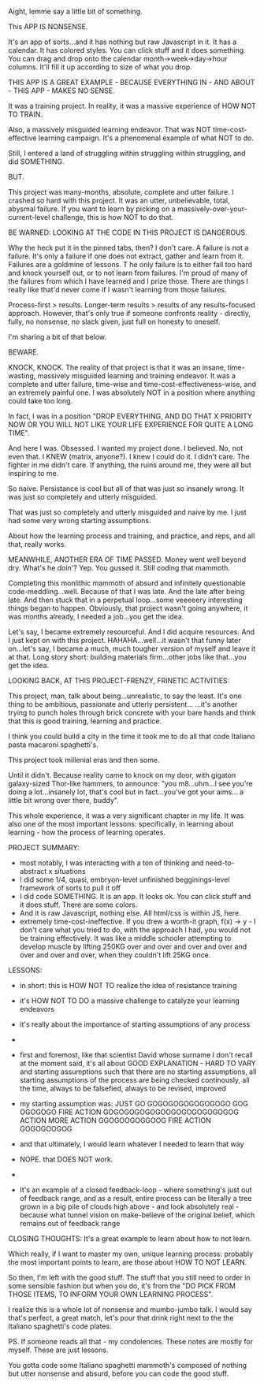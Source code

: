 Aight, lemme say a little bit of something. 

This APP IS NONSENSE.

It's an app of sorts...and it has nothing but raw Javascript in it.
It has a calendar. 
It has colored styles. 
You can click stuff and it does something. 
You can drag and drop onto the calendar month->week->day->hour columns. It'll fill it up according to size of what you drop.

THIS APP IS A GREAT EXAMPLE - BECAUSE EVERYTHING IN - AND ABOUT - THIS APP - MAKES NO SENSE.



It was a training project.
In reality, it was a massive experience of HOW NOT TO TRAIN.

Also, a massively misguided learning endeavor.
That was NOT time-cost-effective learning campaign.
It's a phenomenal example of what NOT to do.

Still, I entered a land of struggling within struggling within struggling, and did SOMETHING.

BUT.

This project was many-months, absolute, complete and utter failure.
I crashed so hard with this project.
It was an utter, unbelievable, total, abysmal failure.
If you want to learn by picking on a massively-over-your-current-level challenge, this is how NOT to do that. 



BE WARNED: LOOKING AT THE CODE IN THIS PROJECT IS DANGEROUS.

Why the heck put it in the pinned tabs, then?
I don't care. 
A failure is not a failure. 
It's only a failure if one does not extract, gather and learn from it. 
Failures are a goldmine of lessons. T
he only failure is to either fail too hard and knock yourself out, or to not learn from failures. 
I'm proud of many of the failures from which I have learned and I prize those.
There are things I really like that'd never come if I wasn't learning from those failures.

Process-first > results. Longer-term results > results of any results-focused approach.
However, that's only true if someone confronts reality - directly, fully, no nonsense, no slack given, just full on honesty to oneself.

I'm sharing a bit of that below.

BEWARE.

KNOCK, KNOCK.
The reality of that project is that it was an insane, time-wasting, massively misguided learning and training endeavor. 
It was a complete and utter failure, time-wise and time-cost-effectiveness-wise, and an extremely painful one.
I was absolutely NOT in a position where anything could take too long. 

In fact, I was in a position "DROP EVERYTHING, AND DO THAT X PRIORITY NOW OR YOU WILL NOT LIKE YOUR LIFE EXPERIENCE FOR QUITE A LONG TIME".

And here I was.
Obsessed.
I wanted my project done. 
I believed. 
No, not even that.
I KNEW (matrix, anyone?).
I knew I could do it.
I didn't care.
The fighter in me didn't care.
If anything, the ruins around me, they were all but inspiring to me.

So naive. 
Persistance is cool but all of that was just so insanely wrong. 
It was just so completely and utterly misguided.

That was just so completely and utterly misguided and naive by me.
I just had some very wrong starting assumptions.

About how the learning process and training, and practice, and reps, and all that, really works.

MEANWHILE, ANOTHER ERA OF TIME PASSED. 
Money went well beyond dry. What's he doin'? Yep. You gussed it. Still coding that mammoth.

Completing this monlithic mammoth of absurd and infinitely questionable code-meddling...well. 
Because of that I was late. And the late after being late. And then stuck that in a perpetual loop...some veeeeery interesting things began to happen.
Obviously, that project wasn't going anywhere, it was months already, I needed a job...you get the idea. 

Let's say, I became extremely resourceful. 
And I did acquire resources. 
And I just kept on with this project.
HAHAHA...well...it wasn't that funny later on...let's say, I became a much, much tougher version of myself and leave it at that.
Long story short: building materials firm...other jobs like that...you get the idea. 

LOOKING BACK, AT THIS PROJECT-FRENZY, FRINETIC ACTIVITIES:

This project, man, talk about being...unrealistic, to say the least. 
It's one thing to be ambitious, passionate and utterly persistent...
...it's another trying to punch holes through brick concrete with your bare hands and think that this is good training, learning and practice. 

I think you could build a city in the time it took me to do all that code Italiano pasta macaroni spaghetti's.

This project took millenial eras and then some. 

Until it didn't.
Because reality came to knock on my door, with gigaton galaxy-sized Thor-like hammers, to announce:
"you m8...uhm...I see you're doing a lot...insanely lot, that's cool but in fact...you've got your aims... a little bit wrong over there, buddy". 

This whole experience, it was a very significant chapter in my life. 
It was also one of the most important lessons: specifically, in learning about learning - how the process of learning operates.

PROJECT SUMMARY:
- most notably, I was interacting with a ton of thinking and need-to-abstract x situations
- I did some 1/4, quasi, embryon-level unfinished begginings-level framework of sorts to pull it off
- I did code SOMETHING. It is an app. It looks ok. You can click stuff and it does stuff. There are some colors.
- And it is raw Javascript, nothing else. All html/css is within JS, here.
- extremely time-cost-ineffective. If you drew a worth-it graph, f(x) -> y - I don't care what you tried to do, with the approach I had, you would not be training effectively. It was like a middle schooler attempting to develop muscle by lifting 250KG over and over and over and over and over and over and over, when they couldn't lift 25KG once.



LESSONS:
- in short: this is HOW NOT TO realize the idea of resistance training
- it's HOW NOT TO DO a massive challenge to catalyze your learning endeavors
- it's really about the importance of starting assumptions of any process
- 
- first and foremost, like that scientist David whose surname I don't recall at the moment said, it's all about GOOD EXPLANATION - HARD TO VARY and starting assumptions such that there are no starting assumptions, all starting assumptions of the process are being checked continously, all the time, always to be falsefied, always to be revised, improved

- my starting assumption was: JUST GO GOGOGOGOGOGOGOGO GOG OGOGOGO FIRE ACTION GOGOGOGOGOGOOGOGOGOGOGOGOG ACTION MORE ACTION GGOGOOGOGGOOG FIRE ACTION GOGOGOOGOG
- and that ultimately, I would learn whatever I needed to learn that way
- NOPE. that DOES NOT work. 
- 
- It's an example of a closed feedback-loop - where something's just out of feedback range, and as a result, entire process can be literally a tree grown in a big pile of clouds high above - and look absolutely real - because what tunnel vision on make-believe of the original belief, which remains out of feedback range



CLOSING THOUGHTS:
It's a great example to learn about how to not learn.

Which really, if I want to master my own, unique learning process: 
probably the most important points to learn, 
are those about HOW TO NOT LEARN. 

So then, I'm left with the good stuff. 
The stuff that you still need to order in some sensible fashion but when you do,
it's from the "DO PICK FROM THOSE ITEMS, TO INFORM YOUR OWN LEARNING PROCESS".

I realize this is a whole lot of nonsense and mumbo-jumbo talk. 
I would say that's perfect, a great match, let's pour that drink right next to the the Italiano spaghetti's code plates.

PS.
If someone reads all that - my condolences.
These notes are mostly for myself. 
These are just lessons.

You gotta code some Italiano spaghetti mammoth's composed of nothing but utter nonsense and absurd, before you can code the good stuff.
